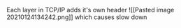 Each layer in TCP/IP adds it's own header
![[Pasted image 20210124134242.png]]
which causes slow down